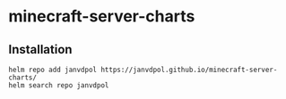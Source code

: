 # minecraft-server-charts

## Installation

```console
helm repo add janvdpol https://janvdpol.github.io/minecraft-server-charts/
helm search repo janvdpol
```
